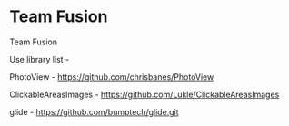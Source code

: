 #   Team Fusion
  Team Fusion

Use library list -                        

 PhotoView - https://github.com/chrisbanes/PhotoView                
 
 ClickableAreasImages - https://github.com/Lukle/ClickableAreasImages
 
 glide - https://github.com/bumptech/glide.git
 
